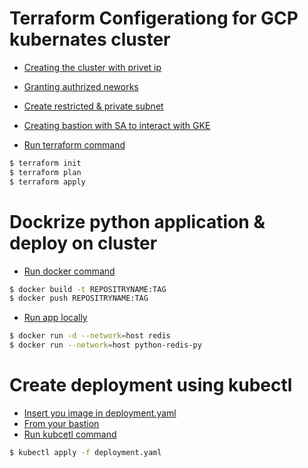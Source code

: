 # Terraform Configerationg for GCP kubernates cluster
- [Creating the cluster with privet ip ](#run-terraform-command-with-terrafom)
- [Granting authrized neworks ](#run-terraform-command-with-terrafom)
- [Create restricted & private subnet ](#run-terraform-command-with-terrafom)
- [Creating bastion with SA to interact with GKE ](#run-terraform-command-with-terrafom)

- [Run terraform command ](#run-terraform-command-with-terrafom)

```bash
$ terraform init
$ terraform plan 
$ terraform apply
```

# Dockrize python application & deploy on cluster
- [Run docker command  ](#run-terraform-command-with-terrafom)
```bash
$ docker build -t REPOSITRYNAME:TAG
$ docker push REPOSITRYNAME:TAG
```
- [Run app locally ](#Run)
```bash
$ docker run -d --network=host redis 
$ docker run --network=host python-redis-py
```
# Create deployment using kubectl
- [Insert you image in deployment.yaml  ](#run-terraform-command-with-terrafom)
- [From your bastion  ](#run-terraform-command-with-terrafom)
- [Run kubcetl command ](#run-terraform-command-with-terrafom)
```bash
$ kubectl apply -f deployment.yaml
```
